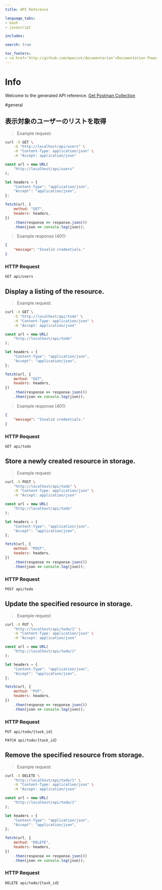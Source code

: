 ```yaml
---
title: API Reference

language_tabs:
- bash
- javascript

includes:

search: true

toc_footers:
- <a href='http://github.com/mpociot/documentarian'>Documentation Powered by Documentarian</a>
---
```

<!-- START_INFO -->
# Info

Welcome to the generated API reference.
[Get Postman Collection](http://localhost/docs/collection.json)

<!-- END_INFO -->

#general


<!-- START_fc1e4f6a697e3c48257de845299b71d5 -->
## 表示対象のユーザーのリストを取得

> Example request:

```bash
curl -X GET \
    -G "http://localhost/api/users" \
    -H "Content-Type: application/json" \
    -H "Accept: application/json"
```

```javascript
const url = new URL(
    "http://localhost/api/users"
);

let headers = {
    "Content-Type": "application/json",
    "Accept": "application/json",
};

fetch(url, {
    method: "GET",
    headers: headers,
})
    .then(response => response.json())
    .then(json => console.log(json));
```


> Example response (401):

```json
{
    "message": "Invalid credentials."
}
```

### HTTP Request
`GET api/users`


<!-- END_fc1e4f6a697e3c48257de845299b71d5 -->

<!-- START_667c2a22e03ef893e43f745d79214fb4 -->
## Display a listing of the resource.

> Example request:

```bash
curl -X GET \
    -G "http://localhost/api/todo" \
    -H "Content-Type: application/json" \
    -H "Accept: application/json"
```

```javascript
const url = new URL(
    "http://localhost/api/todo"
);

let headers = {
    "Content-Type": "application/json",
    "Accept": "application/json",
};

fetch(url, {
    method: "GET",
    headers: headers,
})
    .then(response => response.json())
    .then(json => console.log(json));
```


> Example response (401):

```json
{
    "message": "Invalid credentials."
}
```

### HTTP Request
`GET api/todo`


<!-- END_667c2a22e03ef893e43f745d79214fb4 -->

<!-- START_cf3f5f8a2cd128c5688b5d9572796ba6 -->
## Store a newly created resource in storage.

> Example request:

```bash
curl -X POST \
    "http://localhost/api/todo" \
    -H "Content-Type: application/json" \
    -H "Accept: application/json"
```

```javascript
const url = new URL(
    "http://localhost/api/todo"
);

let headers = {
    "Content-Type": "application/json",
    "Accept": "application/json",
};

fetch(url, {
    method: "POST",
    headers: headers,
})
    .then(response => response.json())
    .then(json => console.log(json));
```



### HTTP Request
`POST api/todo`


<!-- END_cf3f5f8a2cd128c5688b5d9572796ba6 -->

<!-- START_1223800fd4e28ce73a1d4067553c9c03 -->
## Update the specified resource in storage.

> Example request:

```bash
curl -X PUT \
    "http://localhost/api/todo/1" \
    -H "Content-Type: application/json" \
    -H "Accept: application/json"
```

```javascript
const url = new URL(
    "http://localhost/api/todo/1"
);

let headers = {
    "Content-Type": "application/json",
    "Accept": "application/json",
};

fetch(url, {
    method: "PUT",
    headers: headers,
})
    .then(response => response.json())
    .then(json => console.log(json));
```



### HTTP Request
`PUT api/todo/{task_id}`

`PATCH api/todo/{task_id}`


<!-- END_1223800fd4e28ce73a1d4067553c9c03 -->

<!-- START_5c8ec7de369ae61d9f5452ca42ec3ecd -->
## Remove the specified resource from storage.

> Example request:

```bash
curl -X DELETE \
    "http://localhost/api/todo/1" \
    -H "Content-Type: application/json" \
    -H "Accept: application/json"
```

```javascript
const url = new URL(
    "http://localhost/api/todo/1"
);

let headers = {
    "Content-Type": "application/json",
    "Accept": "application/json",
};

fetch(url, {
    method: "DELETE",
    headers: headers,
})
    .then(response => response.json())
    .then(json => console.log(json));
```



### HTTP Request
`DELETE api/todo/{task_id}`


<!-- END_5c8ec7de369ae61d9f5452ca42ec3ecd -->


